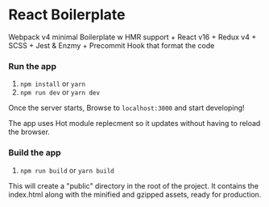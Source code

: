 # React Boilerplate

Webpack v4 minimal Boilerplate w HMR support + React v16 + Redux v4 + SCSS + Jest & Enzmy + Precommit Hook that format the code

### Run the app

1.  `npm install` or `yarn`
2.  `npm run dev` or `yarn dev`

Once the server starts, Browse to `localhost:3000` and start developing!

The app uses Hot module replecment so it updates without having to reload the browser.

### Build the app

1.  `npm run build` or `yarn build`

This will create a "public" directory in the root of the project. It contains the index.html along with the minified and gzipped assets, ready for production.
